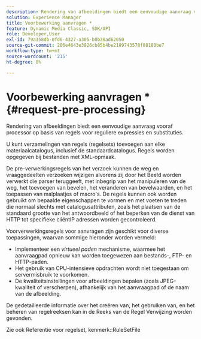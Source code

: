 ```yaml
---
description: Rendering van afbeeldingen biedt een eenvoudige aanvraag vooraf processor op basis van regels voor reguliere expressies en substituties.
solution: Experience Manager
title: Voorbewerking aanvragen *
feature: Dynamic Media Classic, SDK/API
role: Developer,User
exl-id: 79a358db-0fd6-4327-a305-b0b38ad62050
source-git-commit: 206e4643e3926cb85b4be2189743578f88180be7
workflow-type: tm+mt
source-wordcount: '215'
ht-degree: 0%

---
```


# Voorbewerking aanvragen *{#request-pre-processing}

Rendering van afbeeldingen biedt een eenvoudige aanvraag vooraf processor op basis van regels voor reguliere expressies en substituties.

U kunt verzamelingen van regels (regelsets) toevoegen aan elke materiaalcatalogus, inclusief de standaardcatalogus. Regels worden opgegeven bij bestanden met XML-opmaak.

De pre-verwerkingsregels van het verzoek kunnen de weg en vraaggedeelten verzoeken wijzigen alvorens zij door het Beeld worden verwerkt die parser teruggeeft, met inbegrip van het manipuleren van de weg, het toevoegen van bevelen, het veranderen van bevelwaarden, en het toepassen van malplaatjes of macro&#39;s. De regels kunnen ook worden gebruikt om bepaalde eigenschappen te vormen en met voeten te treden die normaal slechts met catalogusattributen, zoals het plaatsen van de standaard grootte van het antwoordbeeld of het beperken van de dienst van HTTP tot specifieke cliëntIP adressen worden gecontroleerd.

Voorverwerkingsregels voor aanvragen zijn geschikt voor diverse toepassingen, waarvan sommige hieronder worden vermeld:

* Implementeer een *virtueel paden* mechanisme, waarmee het aanvraagpad opnieuw kan worden toegewezen aan bestands-, FTP- en HTTP-paden.
* Het gebruik van CPU-intensieve opdrachten wordt niet toegestaan om servermisbruik te voorkomen.
* De kwaliteitsinstellingen voor afbeeldingen bepalen (zoals JPEG-kwaliteit of verscherpen), afhankelijk van het aanvraagpad of de naam van de afbeelding.

De gedetailleerde informatie over het creëren van, het gebruiken van, en het beheren van regelreeksen kan in de Reeks van de Regel Verwijzing worden gevonden.

Zie ook Referentie voor regelset, kenmerk::RuleSetFile
